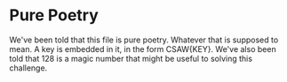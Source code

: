 # Pure Poetry
We've been told that this file is pure poetry. Whatever that is supposed to mean. A key is embedded in it, in the form CSAW{KEY}.
We've also been told that 128 is a magic number that might be useful to solving this challenge.

